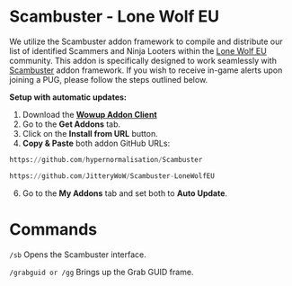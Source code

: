 # Scambuster - Lone Wolf EU

We utilize the Scambuster addon framework to compile and distribute our list of identified Scammers and Ninja Looters within the [Lone Wolf EU](https://discord.gg/BhcDCGeDSD) community. This addon is specifically designed to work seamlessly with [Scambuster](https://github.com/hypernormalisation/Scambuster) addon framework. If you wish to receive in-game alerts upon joining a PUG, please follow the steps outlined below.

**Setup with automatic updates:**
1. Download the **[Wowup Addon Client](https://wowup.io/)** 
2. Go to the **Get Addons** tab.
3. Click on the **Install from URL** button.
4. **Copy & Paste** both addon GitHub URLs:
```python
https://github.com/hypernormalisation/Scambuster
```
```python
https://github.com/JitteryWoW/Scambuster-LoneWolfEU
```
6. Go to the **My Addons** tab and set both to **Auto Update**.

# Commands
```/sb```  Opens the Scambuster interface.

```/grabguid or /gg```  Brings up the Grab GUID frame.
